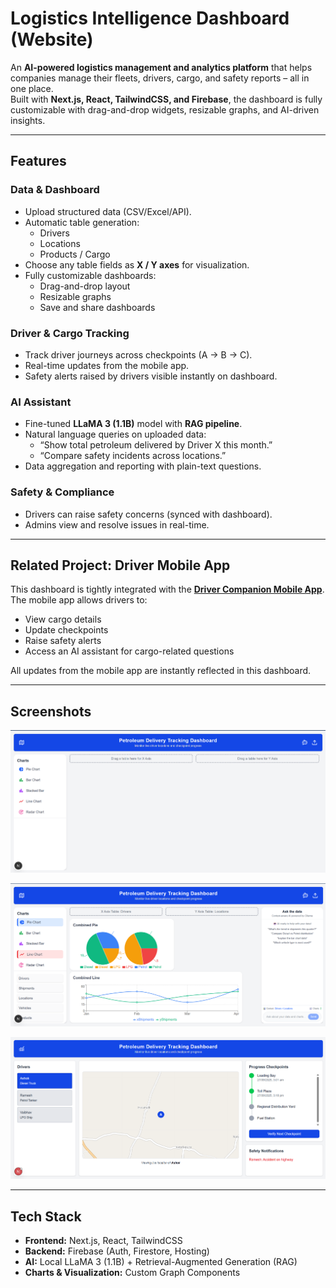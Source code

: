 # Logistics Intelligence Dashboard (Website)

An **AI-powered logistics management and analytics platform** that helps companies manage their fleets, drivers, cargo, and safety reports – all in one place.  
Built with **Next.js, React, TailwindCSS, and Firebase**, the dashboard is fully customizable with drag-and-drop widgets, resizable graphs, and AI-driven insights.

---

## Features

### Data & Dashboard
- Upload structured data (CSV/Excel/API).
- Automatic table generation:
  - Drivers
  - Locations
  - Products / Cargo
- Choose any table fields as **X / Y axes** for visualization.
- Fully customizable dashboards:
  - Drag-and-drop layout
  - Resizable graphs
  - Save and share dashboards

### Driver & Cargo Tracking
- Track driver journeys across checkpoints (A → B → C).
- Real-time updates from the mobile app.
- Safety alerts raised by drivers visible instantly on dashboard.

### AI Assistant
- Fine-tuned **LLaMA 3 (1.1B)** model with **RAG pipeline**.
- Natural language queries on uploaded data:
  - “Show total petroleum delivered by Driver X this month.”
  - “Compare safety incidents across locations.”
- Data aggregation and reporting with plain-text questions.

### Safety & Compliance
- Drivers can raise safety concerns (synced with dashboard).
- Admins view and resolve issues in real-time.

---

## Related Project: Driver Mobile App
This dashboard is tightly integrated with the [**Driver Companion Mobile App**](https://github.com/VinayN3gi/hackverseApp.git).  
The mobile app allows drivers to:
- View cargo details
- Update checkpoints
- Raise safety alerts
- Access an AI assistant for cargo-related questions

All updates from the mobile app are instantly reflected in this dashboard.

---

## Screenshots

![Dashboard Overview](assets/screenshots/image.png)

![Custom Graph Builder](assets/screenshots/image2.png)

![AI Query Example](assets/screenshots/image3.png)


---

## Tech Stack
- **Frontend:** Next.js, React, TailwindCSS
- **Backend:** Firebase (Auth, Firestore, Hosting)
- **AI:** Local LLaMA 3 (1.1B) + Retrieval-Augmented Generation (RAG)
- **Charts & Visualization:** Custom Graph Components
